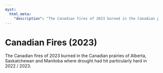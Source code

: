 ```yaml
---
myst:
  html_meta:
    "description": "The Canadian fires of 2023 burned in the Canadian prairies of Alberta, Saskatchewan and Manitoba where drought had hit particularly hard in 2022 / 2023."
---
```


# Canadian Fires (2023)

The Canadian fires of 2023 burned in the Canadian prairies of Alberta, Saskatchewan and Manitoba where drought had hit particularly hard in 2022 / 2023.

```{tableofcontents}
```
